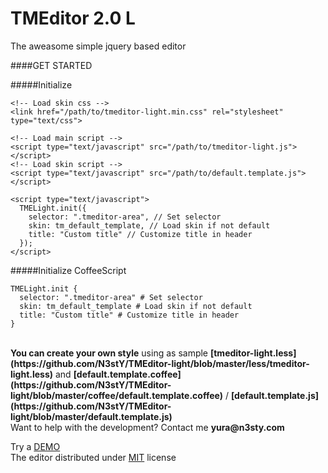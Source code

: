 # TMEditor 2.0 <b>L</b>
The aweasome simple jquery based editor

####GET STARTED

#####Initialize

    <!-- Load skin css -->
    <link href="/path/to/tmeditor-light.min.css" rel="stylesheet" type="text/css">

    <!-- Load main script -->
    <script type="text/javascript" src="/path/to/tmeditor-light.js"></script>
    <!-- Load skin script -->
    <script type="text/javascript" src="/path/to/default.template.js"></script>

    <script type="text/javascript">
      TMELight.init({
        selector: ".tmeditor-area", // Set selector
        skin: tm_default_template, // Load skin if not default
        title: "Custom title" // Customize title in header
      });
    </script>
    
#####Initialize CoffeeScript
 
    TMELight.init {
      selector: ".tmeditor-area" # Set selector
      skin: tm_default_template # Load skin if not default
      title: "Custom title" # Customize title in header
    }
<br>
<b>You can create your own style</b> using as sample <b>[tmeditor-light.less](https://github.com/N3stY/TMEditor-light/blob/master/less/tmeditor-light.less)</b> and <b>[default.template.coffee](https://github.com/N3stY/TMEditor-light/blob/master/coffee/default.template.coffee)</b> / <b>[default.template.js](https://github.com/N3stY/TMEditor-light/blob/master/default.template.js)</b>
<br>
Want to help with the development? Contact me <b>yura&#64;n3sty.com</b>

Try a [DEMO](https://n3sty.github.io/tmeditor-light/)<br>
The editor distributed under [MIT](http://www.n3sty.com/mit.html) license
